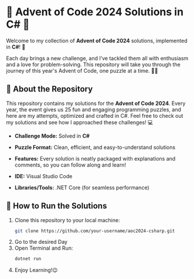 # 🎄 Advent of Code 2024 Solutions in C# 🎄

Welcome to my collection of **Advent of Code 2024** solutions, implemented in **C#**! 🎉

Each day brings a new challenge, and I’ve tackled them all with enthusiasm and a love for problem-solving. This repository will take you through the journey of this year's Advent of Code, one puzzle at a time. 🧩✨

## 🚀 About the Repository

This repository contains my solutions for the **Advent of Code 2024**. Every year, the event gives us 25 fun and engaging programming puzzles, and here are my attempts, optimized and crafted in C#. Feel free to check out my solutions and see how I approached these challenges! 💻

- **Challenge Mode:** Solved in **C#**
- **Puzzle Format:** Clean, efficient, and easy-to-understand solutions
- **Features:** Every solution is neatly packaged with explanations and comments, so you can follow along and learn!

- **IDE:** Visual Studio Code
- **Libraries/Tools:** .NET Core (for seamless performance)
  
## 🎯 How to Run the Solutions

1. Clone this repository to your local machine:
   ```bash
   git clone https://github.com/your-username/aoc2024-csharp.git
2. Go to the desired Day
3. Open Terminal and Run:
   ```bash
   dotnet run
4. Enjoy Learning!😉
